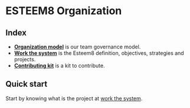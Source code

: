 # ESTEEM8 Organization

## Index

* **[Organization model](https://github.com/esteem8app/esteem8app.github.io/blob/master/docs/organization-model.md)** is our team governance model.
* **[Work the system](https://github.com/esteem8app/esteem8app.github.io/tree/master/docs/work-the-system)** is the Esteem8 definition, objectives, strategies and projects.
* **[Contributing kit](https://github.com/esteem8app/esteem8app.github.io/tree/master/docs/contributing-kit)** is a kit to contribute.

## Quick start

Start by knowing what is the project at [work the system](https://github.com/esteem8app/esteem8app.github.io/tree/master/docs/work-the-system).
